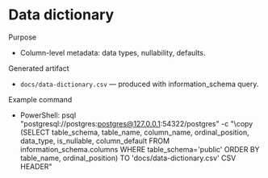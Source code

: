 # Data dictionary

Purpose
- Column-level metadata: data types, nullability, defaults.

Generated artifact
- `docs/data-dictionary.csv` — produced with information_schema query.

Example command
- PowerShell:
  psql "postgresql://postgres:postgres@127.0.0.1:54322/postgres" -c "\copy (SELECT table_schema, table_name, column_name, ordinal_position, data_type, is_nullable, column_default FROM information_schema.columns WHERE table_schema='public' ORDER BY table_name, ordinal_position) TO 'docs/data-dictionary.csv' CSV HEADER"
